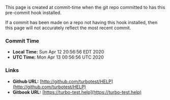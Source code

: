 This page is created at commit-time when the git repo committed to has this pre-commit hook installed.

If a commit has been made on a repo not having this hook installed, then this page
will not accurately reflect the most recent commit.


### Commit Time

* **Local Time:** Sun Apr 12 20:56:56 EDT 2020
* **UTC Time:**   Mon Apr 13 00:56:56 UTC 2020

### Links

* **Github URL:** [http://github.com/turbotest/HELP](http://github.com/turbotest/HELP)
* **Gitbook URL:** [https://turbo-test.help](https://turbo-test.help)

